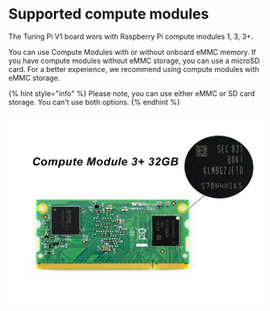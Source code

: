 # Supported compute modules

The Turing Pi V1 board wors with Raspberry Pi compute modules 1, 3, 3+. 

You can use Compute Modules with or without onboard eMMC memory. If you have compute modules without eMMC storage, you can use a microSD card. For a better experience, we recommend using compute modules with eMMC storage. 

{% hint style="info" %}
Please note, you can use either eMMC or SD card storage. You can't use both options. 
{% endhint %}

![Compute module with eMMC storage](../.gitbook/assets/image.png)



